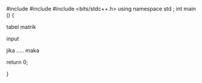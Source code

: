 #include <iostream>
#include <cstring>
#include <bits/stdc++.h>
using namespace std ;
int main () {

tabel matrik


input


jika .....
maka


return 0;

}

